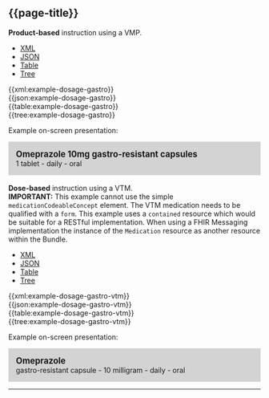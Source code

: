 ## {{page-title}}

<div class="nhsd-a-box nhsd-a-box--bg-light-blue nhsd-!t-margin-bottom-6 nhsd-t-body">
    <strong>Product-based</strong> instruction using a VMP.
</div>

<!--// start of code snippet -->
<div>
    <ul class="nav nav-tabs" role="tablist">
      <li role="presentation" class="active">
        <a href="#xml-20" aria-controls="xml" role="tab" data-toggle="tab">XML</a>
      </li>
      <li role="presentation">
        <a href="#json-20" aria-controls="json" role="tab" data-toggle="tab">JSON</a>
      </li>
        <li role="presentation">
        <a href="#table-20" aria-controls="table" role="tab" data-toggle="tab">Table</a>
      </li>
      <li role="presentation">
        <a href="#tree-20" aria-controls="tree" role="tab" data-toggle="tab">Tree</a>
      </li>
  </ul>

  <!-- Tab panes -->
  <div class="tab-content snippet">
    <div role="tabpanel" class="tab-pane active" id="xml-20">
      {{xml:example-dosage-gastro}}
    </div>
    <div role="tabpanel" class="tab-pane" id="json-20">
      {{json:example-dosage-gastro}}
    </div>
    <div role="tabpanel" class="tab-pane" id="table-20">
      {{table:example-dosage-gastro}}
    </div>
    <div role="tabpanel" class="tab-pane" id="tree-20">
      {{tree:example-dosage-gastro}}
    </div>
  </div>
</div>
<!--// end of code snippet -->

Example on-screen presentation:

<div style="background-color:lightgrey;padding:15px;">
<div style="font-size:larger;font-weight:bold;">Omeprazole 10mg gastro-resistant capsules</div>
1 tablet - daily - oral
</div>

<br/>

<div class="nhsd-a-box nhsd-a-box--bg-light-blue nhsd-!t-margin-bottom-6 nhsd-t-body">
    <strong>Dose-based</strong> instruction using a VTM.
</div>

<div class="nhsd-a-box nhsd-a-box--bg-light-yellow nhsd-!t-margin-bottom-6 nhsd-t-body">
    <strong>IMPORTANT:</strong> This example cannot use the simple <code>medicationCodeableConcept</code> element. The VTM medication needs to be qualified with a <code>form</code>. This example uses a <code>contained</code> resource which would be suitable for a RESTful implementation. When using a FHIR Messaging implementation the instance of the <code>Medication</code> resource as another resource within the Bundle.
</div>

<!--// start of code snippet -->
<div>
    <ul class="nav nav-tabs" role="tablist">
      <li role="presentation" class="active">
        <a href="#xml-21" aria-controls="xml" role="tab" data-toggle="tab">XML</a>
      </li>
      <li role="presentation">
        <a href="#json-21" aria-controls="json" role="tab" data-toggle="tab">JSON</a>
      </li>
        <li role="presentation">
        <a href="#table-21" aria-controls="table" role="tab" data-toggle="tab">Table</a>
      </li>
      <li role="presentation">
        <a href="#tree-21" aria-controls="tree" role="tab" data-toggle="tab">Tree</a>
      </li>
  </ul>

  <!-- Tab panes -->
  <div class="tab-content snippet">
    <div role="tabpanel" class="tab-pane active" id="xml-21">
      {{xml:example-dosage-gastro-vtm}}
    </div>
    <div role="tabpanel" class="tab-pane" id="json-21">
      {{json:example-dosage-gastro-vtm}}
    </div>
    <div role="tabpanel" class="tab-pane" id="table-21">
      {{table:example-dosage-gastro-vtm}}
    </div>
    <div role="tabpanel" class="tab-pane" id="tree-21">
      {{tree:example-dosage-gastro-vtm}}
    </div>
  </div>
</div>
<!--// end of code snippet -->

Example on-screen presentation:

<div style="background-color:lightgrey;padding:15px;">
<div style="font-size:larger;font-weight:bold;">Omeprazole</div>
gastro-resistant capsule - 10 milligram - daily - oral
</div>

---